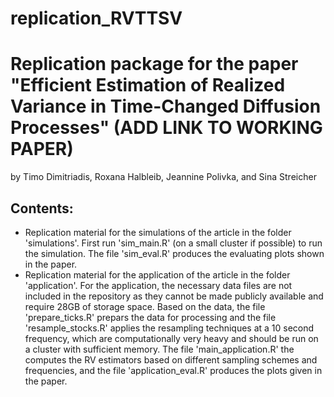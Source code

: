 # replication_RVTTSV
Replication package for the paper "Efficient Estimation of Realized Variance in Time-Changed Diffusion Processes" (ADD LINK TO WORKING PAPER) 
================
by Timo Dimitriadis, Roxana Halbleib, Jeannine Polivka, and Sina Streicher

## Contents:

- Replication material for the simulations of the article in the folder 'simulations'. First run 'sim_main.R' (on a small cluster if possible) to run the simulation. The file 'sim_eval.R' produces the evaluating plots shown in the paper.
- Replication material for the application of the article in the folder 'application'. For the application, the necessary data files are not included in the repository as they cannot be made publicly available and require 28GB of storage space. Based on the data, the file 'prepare_ticks.R' prepars the data for processing and the file 'resample_stocks.R' applies the resampling techniques at a 10 second frequency, which are computationally very heavy and should be run on a cluster with sufficient memory. The file 'main_application.R' the computes the RV estimators based on different sampling schemes and frequencies, and the file 'application_eval.R' produces the plots given in the paper.


